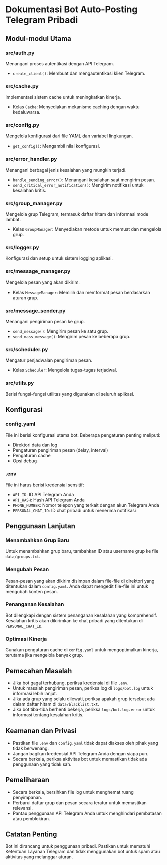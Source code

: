 # Dokumentasi Bot Auto-Posting Telegram Pribadi

## Modul-modul Utama

### src/auth.py
Menangani proses autentikasi dengan API Telegram.
- `create_client()`: Membuat dan mengautentikasi klien Telegram.

### src/cache.py
Implementasi sistem cache untuk meningkatkan kinerja.
- Kelas `Cache`: Menyediakan mekanisme caching dengan waktu kedaluwarsa.

### src/config.py
Mengelola konfigurasi dari file YAML dan variabel lingkungan.
- `get_config()`: Mengambil nilai konfigurasi.

### src/error_handler.py
Menangani berbagai jenis kesalahan yang mungkin terjadi.
- `handle_sending_error()`: Menangani kesalahan saat mengirim pesan.
- `send_critical_error_notification()`: Mengirim notifikasi untuk kesalahan kritis.

### src/group_manager.py
Mengelola grup Telegram, termasuk daftar hitam dan informasi mode lambat.
- Kelas `GroupManager`: Menyediakan metode untuk memuat dan mengelola grup.

### src/logger.py
Konfigurasi dan setup untuk sistem logging aplikasi.

### src/message_manager.py
Mengelola pesan yang akan dikirim.
- Kelas `MessageManager`: Memilih dan memformat pesan berdasarkan aturan grup.

### src/message_sender.py
Menangani pengiriman pesan ke grup.
- `send_message()`: Mengirim pesan ke satu grup.
- `send_mass_message()`: Mengirim pesan ke beberapa grup.

### src/scheduler.py
Mengatur penjadwalan pengiriman pesan.
- Kelas `Scheduler`: Mengelola tugas-tugas terjadwal.

### src/utils.py
Berisi fungsi-fungsi utilitas yang digunakan di seluruh aplikasi.

## Konfigurasi

### config.yaml
File ini berisi konfigurasi utama bot. Beberapa pengaturan penting meliputi:
- Direktori data dan log
- Pengaturan pengiriman pesan (delay, interval)
- Pengaturan cache
- Opsi debug

### .env
File ini harus berisi kredensial sensitif:
- `API_ID`: ID API Telegram Anda
- `API_HASH`: Hash API Telegram Anda
- `PHONE_NUMBER`: Nomor telepon yang terkait dengan akun Telegram Anda
- `PERSONAL_CHAT_ID`: ID chat pribadi untuk menerima notifikasi

## Penggunaan Lanjutan

### Menambahkan Grup Baru
Untuk menambahkan grup baru, tambahkan ID atau username grup ke file `data/groups.txt`.

### Mengubah Pesan
Pesan-pesan yang akan dikirim disimpan dalam file-file di direktori yang ditentukan dalam `config.yaml`. Anda dapat mengedit file-file ini untuk mengubah konten pesan.

### Penanganan Kesalahan
Bot dilengkapi dengan sistem penanganan kesalahan yang komprehensif. Kesalahan kritis akan dikirimkan ke chat pribadi yang ditentukan di `PERSONAL_CHAT_ID`.

### Optimasi Kinerja
Gunakan pengaturan cache di `config.yaml` untuk mengoptimalkan kinerja, terutama jika mengelola banyak grup.

## Pemecahan Masalah

- Jika bot gagal terhubung, periksa kredensial di file `.env`.
- Untuk masalah pengiriman pesan, periksa log di `logs/bot.log` untuk informasi lebih lanjut.
- Jika ada grup yang selalu dilewati, periksa apakah grup tersebut ada dalam daftar hitam di `data/blacklist.txt`.
- Jika bot tiba-tiba berhenti bekerja, periksa `logs/bot.log.error` untuk informasi tentang kesalahan kritis.

## Keamanan dan Privasi

- Pastikan file `.env` dan `config.yaml` tidak dapat diakses oleh pihak yang tidak berwenang.
- Jangan bagikan kredensial API Telegram Anda dengan siapa pun.
- Secara berkala, periksa aktivitas bot untuk memastikan tidak ada penggunaan yang tidak sah.

## Pemeliharaan

- Secara berkala, bersihkan file log untuk menghemat ruang penyimpanan.
- Perbarui daftar grup dan pesan secara teratur untuk memastikan relevansi.
- Pantau penggunaan API Telegram Anda untuk menghindari pembatasan atau pemblokiran.

## Catatan Penting

Bot ini dirancang untuk penggunaan pribadi. Pastikan untuk mematuhi Ketentuan Layanan Telegram dan tidak menggunakan bot untuk spam atau aktivitas yang melanggar aturan.
